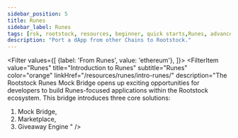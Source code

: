 ```yaml
---
sidebar_position: 5
title: Runes
sidebar_label: Runes
tags: [rsk, rootstock, resources, beginner, quick starts,Runes, advanced, tutorials]
description: "Port a dApp from other Chains to Rootstock."
---
```


<Filter
values={[
{label: 'From Runes', value: 'ethereum'},
]}>
<FilterItem
value="Runes"
title="Introduction to Runes"
subtitle="Runes"
color="orange"
linkHref="/resources/runes/intro-runes/" 
description="The Rootstock Runes Mock Bridge opens up exciting opportunities for developers to build Runes-focused applications within the Rootstock ecosystem. This bridge introduces three core solutions:
1. Mock Bridge,
2. Marketplace,
3. Giveaway Engine 
"
/>
</Filter>